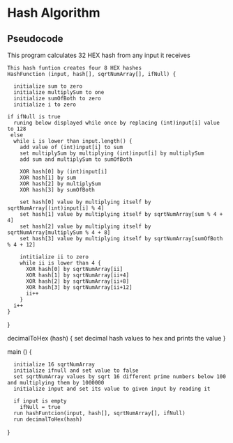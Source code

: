 # Hash Algorithm

## Pseudocode

This program calculates 32 HEX hash from any input it receives

    This hash funtion creates four 8 HEX hashes
    HashFunction (input, hash[], sqrtNumArray[], ifNull) {
    
      initialize sum to zero
      initialize multiplySum to one
      initialize sumOfBoth to zero
      initialize i to zero

    if ifNull is true
      runing below displayed while once by replacing (int)input[i] value to 128
     else
      while i is lower than input.length() {
        add value of (int)input[i] to sum
        set multiplySum by multiplying (int)input[i] by multiplySum 
        add sum and multiplySum to sumOfBoth

        XOR hash[0] by (int)input[i]
        XOR hash[1] by sum
        XOR hash[2] by multiplySum
        XOR hash[3] by sumOfBoth

        set hash[0] value by multiplying itself by sqrtNumArray[(int)input[i] % 4]
        set hash[1] value by multiplying itself by sqrtNumArray[sum % 4 + 4]
        set hash[2] value by multiplying itself by sqrtNumArray[multiplySum % 4 + 8]
        set hash[3] value by multiplying itself by sqrtNumArray[sumOfBoth % 4 + 12]

        intitialize ii to zero
        while ii is lower than 4 {
          XOR hash[0] by sqrtNumArray[ii]
          XOR hash[1] by sqrtNumArray[ii+4]
          XOR hash[2] by sqrtNumArray[ii+8]
          XOR hash[3] by sqrtNumArray[ii+12]
          ii++
        }
      i++
    }    
  }

  decimalToHex (hash) {
    set decimal hash values to hex and prints the value
  }

  main () {
  
      initialize 16 sqrtNumArray 
      initialize ifnull and set value to false
      set sqrtNumArray values by sqrt 16 different prime numbers below 100 and multiplying them by 1000000
      initialize input and set its value to given input by reading it

      if input is empty
        ifNull = true
      run hashFuntcion(input, hash[], sqrtNumArray[], ifNull)
      run decimalToHex(hash)
  }

